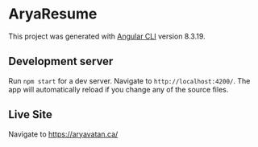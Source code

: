 # AryaResume

This project was generated with [Angular CLI](https://github.com/angular/angular-cli) version 8.3.19.

## Development server

Run `npm start` for a dev server. Navigate to `http://localhost:4200/`. The app will automatically reload if you change any of the source files.

## Live Site

Navigate to https://aryavatan.ca/
